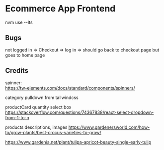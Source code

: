 # Ecommerce App Frontend

nvm use --lts

## Bugs

not logged in => Checkout => log in => should go back to checkout page
but goes to home page

## Credits

spinner:</br>
https://tw-elements.com/docs/standard/components/spinners/

category pulldown from tailwindcss

productCard
quantity select box
https://stackoverflow.com/questions/74367838/react-select-dropdown-from-1-to-n

products descriptions, images
https://www.gardenersworld.com/how-to/grow-plants/best-crocus-varieties-to-grow/

https://www.gardenia.net/plant/tulipa-apricot-beauty-single-early-tulip
